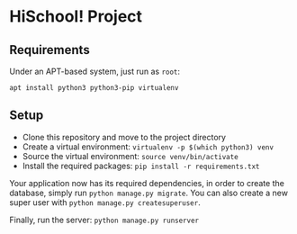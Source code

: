 # HiSchool! Project

Requirements
---

Under an APT-based system, just run as `root`:

```
apt install python3 python3-pip virtualenv
```

Setup
---

- Clone this repository and move to the project directory
- Create a virtual environment: `virtualenv -p $(which python3) venv`
- Source the virtual environment: `source venv/bin/activate`
- Install the required packages: `pip install -r requirements.txt`

Your application now has its required dependencies, in order to create the
database, simply run `python manage.py migrate`. You can also create a new
super user with `python manage.py createsuperuser`.

Finally, run the server: `python manage.py runserver`

